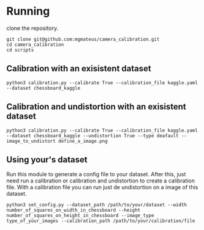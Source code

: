 # Running
clone the repository.
```
git clone git@github.com:mgmateus/camera_calibration.git
cd camera_calibration
cd scripts
```
## Calibration with an exisistent dataset
```
python3 calibration.py --calibrate True --calibration_file kaggle.yaml --dataset chessboard_kaggle
```
## Calibration and undistortion with an exisistent dataset
```
python3 calibration.py --calibrate True --calibration_file kaggle.yaml --dataset chessboard_kaggle --undistortion True --type deafault --image_to_undistort define_a_image.png 
```
## Using your's dataset
Run this module to generate a config file to your dataset. After this, just need run a calibration or calibration and undistortion to create a calibration file. With a calibration file you can run just de undistortion on a image of this dataset.
```
python3 set_config.py --dataset_path /path/to/your/dataset --width number_of_squares_on_width_in_chessboard --height number_of_squares_on_height_in_chessboard --image_type type_of_your_images --calibration_path /path/to/your/calibration/file
```
